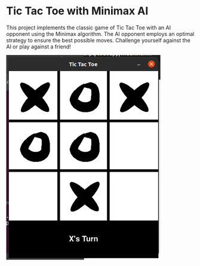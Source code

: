 # Tic Tac Toe with Minimax AI
This project implements the classic game of Tic Tac Toe with an AI opponent using the Minimax algorithm. The AI opponent employs an optimal strategy to ensure the best possible moves. Challenge yourself against the AI or play against a friend!

![ttt](./ttt.png)
